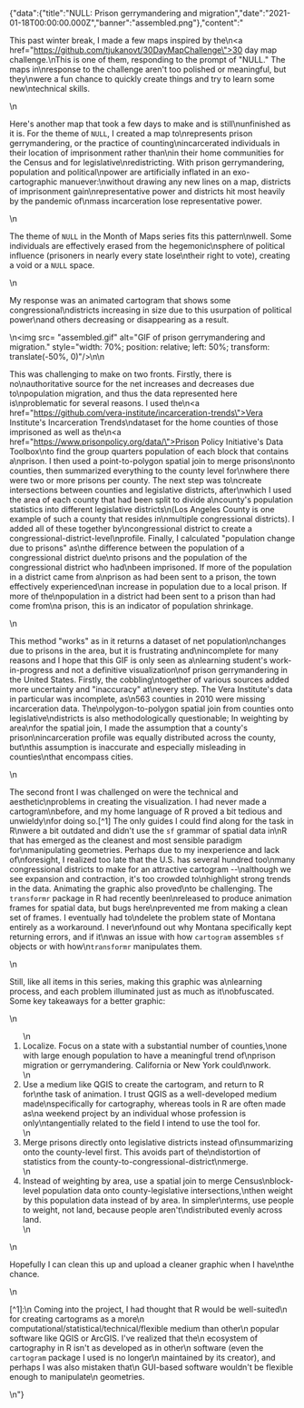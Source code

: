 {"data":{"title":"NULL: Prison gerrymandering and migration","date":"2021-01-18T00:00:00.000Z","banner":"assembled.png"},"content":"<p>This past winter break, I made a few maps inspired by the\n<a href=\"https://github.com/tjukanovt/30DayMapChallenge\">30 day map challenge</a>.\nThis is one of them, responding to the prompt of &quot;NULL.&quot; The maps in\nresponse to the challenge aren&#39;t too polished or meaningful, but they\nwere a fun chance to quickly create things and try to learn some new\ntechnical skills.</p>\n<p>Here&#39;s another map that took a few days to make and is still\nunfinished as it is. For the theme of <code>NULL</code>, I created a map to\nrepresents prison gerrymandering, or the practice of counting\nincarcerated individuals in their location of imprisonment rather than\nin their home communities for the Census and for legislative\nredistricting. With prison gerrymandering, population and political\npower are artificially inflated in an exo-cartographic manuever:\nwithout drawing any new lines on a map, districts of imprisonment gain\nrepresentative power and districts hit most heavily by the pandemic of\nmass incarceration lose representative power.</p>\n<p>The theme of <code>NULL</code> in the Month of Maps series fits this pattern\nwell. Some individuals are effectively erased from the hegemonic\nsphere of political influence (prisoners in nearly every state lose\ntheir right to vote), creating a void or a <code>NULL</code> space.</p>\n<p>My response was an animated cartogram that shows some congressional\ndistricts increasing in size due to this usurpation of political power\nand others decreasing or disappearing as a result.</p>\n<img src= \"assembled.gif\" alt=\"GIF of prison gerrymandering and migration.\" style=\"width: 70%; position: relative; left: 50%; transform: translate(-50%, 0)\"/>\n\n<p>This was challenging to make on two fronts. Firstly, there is no\nauthoritative source for the net increases and decreases due to\npopulation migration, and thus the data represented here is\nproblematic for several reasons. I used the\n<a href=\"https://github.com/vera-institute/incarceration-trends\">Vera Institute&#39;s Incarceration Trends</a>\ndataset for the home counties of those imprisoned as well as the\n<a href=\"https://www.prisonpolicy.org/data/\">Prison Policy Initiative&#39;s Data Toolbox</a>\nto find the group quarters population of each block that contains a\nprison. I then used a point-to-polygon spatial join to merge prisons\nonto counties, then summarized everything to the county level for\nwhere there were two or more prisons per county. The next step was to\ncreate intersections between counties and legislative districts, after\nwhich I used the area of each county that had been split to divide a\ncounty&#39;s population statistics into different legislative districts\n(Los Angeles County is one example of such a county that resides in\nmultiple congressional districts). I added all of these together by\ncongressional district to create a congressional-district-level\nprofile. Finally, I calculated &quot;population change due to prisons&quot; as\nthe difference between the population of a congressional district due\nto prisons and the population of the congressional district who had\nbeen imprisoned. If more of the population in a district came from a\nprison as had been sent to a prison, the town effectively experienced\nan increase in population due to a local prison. If more of the\npopulation in a district had been sent to a prison than had come from\na prison, this is an indicator of population shrinkage.</p>\n<p>This method &quot;works&quot; as in it returns a dataset of net population\nchanges due to prisons in the area, but it is frustrating and\nincomplete for many reasons and I hope that this GIF is only seen as a\nlearning student&#39;s work-in-progress and not a definitive visualization\nof prison gerrymandering in the United States. Firstly, the cobbling\ntogether of various sources added more uncertainty and &quot;inaccuracy&quot; at\nevery step. The Vera Institute&#39;s data in particular was incomplete, as\n563 counties in 2010 were missing incarceration data. The\npolygon-to-polygon spatial join from counties onto legislative\ndistricts is also methodologically questionable; In weighting by area\nfor the spatial join, I made the assumption that a county&#39;s prison\nincarceration profile was equally distributed across the county, but\nthis assumption is inaccurate and especially misleading in counties\nthat encompass cities.</p>\n<p>The second front I was challenged on were the technical and aesthetic\nproblems in creating the visualization. I had never made a cartogram\nbefore, and my home language of R proved a bit tedious and unwieldy\nfor doing so.[^1] The only guides I could find along for the task in R\nwere a bit outdated and didn&#39;t use the <code>sf</code> grammar of spatial data in\nR that has emerged as the cleanest and most sensible paradigm for\nmanipulating geometries. Perhaps due to my inexperience and lack of\nforesight, I realized too late that the U.S. has several hundred too\nmany congressional districts to make for an attractive cartogram --\nalthough we see expansion and contraction, it&#39;s too crowded to\nhighlight strong trends in the data. Animating the graphic also proved\nto be challenging. The <code>transformr</code> package in R had recently been\nreleased to produce animation frames for spatial data, but bugs here\nprevented me from making a clean set of frames. I eventually had to\ndelete the problem state of Montana entirely as a workaround. I never\nfound out why Montana specifically kept returning errors, and if it\nwas an issue with how <code>cartogram</code> assembles <code>sf</code> objects or with how\n<code>transformr</code> manipulates them.</p>\n<p>Still, like all items in this series, making this graphic was a\nlearning process, and each problem illuminated just as much as it\nobfuscated. Some key takeaways for a better graphic:</p>\n<ol>\n<li>Localize. Focus on a state with a substantial number of counties,\none with large enough population to have a meaningful trend of\nprison migration or gerrymandering. California or New York could\nwork.</li>\n<li>Use a medium like QGIS to create the cartogram, and return to R for\nthe task of animation. I trust QGIS as a well-developed medium made\nspecifically for cartography, whereas tools in R are often made as\na weekend project by an individual whose profession is only\ntangentially related to the field I intend to use the tool for.</li>\n<li>Merge prisons directly onto legislative districts instead of\nsummarizing onto the county-level first. This avoids part of the\ndistortion of statistics from the county-to-congressional-district\nmerge.</li>\n<li>Instead of weighting by area, use a spatial join to merge Census\nblock-level population data onto county-legislative intersections,\nthen weight by this population data instead of by area. In simpler\nterms, use people to weight, not land, because people aren&#39;t\ndistributed evenly across land.</li>\n</ol>\n<p>Hopefully I can clean this up and upload a cleaner graphic when I have\nthe chance.</p>\n<p>[^1]:\n    Coming into the project, I had thought that R would be well-suited\n    for creating cartograms as a more\n    computational/statistical/technical/flexible medium than other\n    popular software like QGIS or ArcGIS. I&#39;ve realized that the\n    ecosystem of cartography in R isn&#39;t as developed as in other\n    software (even the <code>cartogram</code> package I used is no longer\n    maintained by its creator), and perhaps I was also mistaken that\n    GUI-based software wouldn&#39;t be flexible enough to manipulate\n    geometries.</p>\n"}